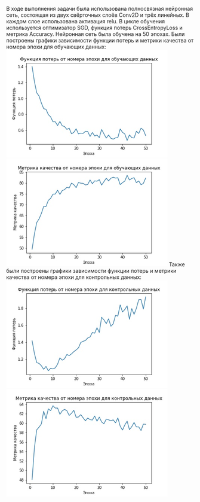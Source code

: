 В ходе выполнения задачи была использована полносвязная нейронная сеть, состоящая из двух свёрточных слоёв Conv2D и трёх линейных. В каждом слое использована активация relu.
В цикле обучения используется оптимизатор SGD, функция потерь CrossEntropyLoss и метрика Accuracy. Нейронная сеть была обучена на 50 эпохах.
Были построены графики зависимости функции потерь и метрики качества от номера эпохи для
обучающих данных:
![Image alt](https://github.com/anastasiagorbunovaso/Neural-networks/blob/master/%D0%97%D0%B0%D0%B2%D0%B8%D1%81%D0%B8%D0%BC%D0%BE%D1%81%D1%82%D1%8C%20%D1%84%D1%83%D0%BD%D0%BA%D1%86%D0%B8%D0%B8%20%D0%BF%D0%BE%D1%82%D0%B5%D1%80%D1%8C%20%D0%BE%D1%82%20%D0%BD%D0%BE%D0%BC%D0%B5%D1%80%D0%B0%20%D1%8D%D0%BF%D0%BE%D1%85%D0%B8%20%D0%B4%D0%BB%D1%8F%20%D0%BE%D0%B1%D1%83%D1%87%D0%B0%D1%8E%D1%89%D0%B8%D1%85%20%D0%B4%D0%B0%D0%BD%D0%BD%D1%8B%D1%85.jpg)
![Image alt](https://github.com/anastasiagorbunovaso/Neural-networks/blob/master/%D0%97%D0%B0%D0%B2%D0%B8%D1%81%D0%B8%D0%BC%D0%BE%D1%81%D1%82%D1%8C%20%D0%BC%D0%B5%D1%82%D1%80%D0%B8%D0%BA%D0%B8%20%D0%BA%D0%B0%D1%87%D0%B5%D1%81%D1%82%D0%B2%D0%B0%20%D0%BE%D1%82%20%D0%BD%D0%BE%D0%BC%D0%B5%D1%80%D0%B0%20%D1%8D%D0%BF%D0%BE%D1%85%D0%B8%20%D0%B4%D0%BB%D1%8F%20%D0%BE%D0%B1%D1%83%D1%87%D0%B0%D1%8E%D1%89%D0%B8%D1%85%20%D0%B4%D0%B0%D0%BD%D0%BD%D1%8B%D1%85.jpg)
Также были построены графики зависимости функции потерь и метрики качества от номера эпохи для
контрольных данных:
![Image alt](https://github.com/anastasiagorbunovaso/Neural-networks/blob/master/%D0%97%D0%B0%D0%B2%D0%B8%D1%81%D0%B8%D0%BC%D0%BE%D1%81%D1%82%D1%8C%20%D1%84%D1%83%D0%BD%D0%BA%D1%86%D0%B8%D0%B8%20%D0%BF%D0%BE%D1%82%D0%B5%D1%80%D1%8C%20%D0%BE%D1%82%20%D0%BD%D0%BE%D0%BC%D0%B5%D1%80%D0%B0%20%D1%8D%D0%BF%D0%BE%D1%85%D0%B8%20%D0%B4%D0%BB%D1%8F%20%D0%BA%D0%BE%D0%BD%D1%82%D1%80%D0%BE%D0%BB%D1%8C%D0%BD%D1%8B%D1%85%20%D0%B4%D0%B0%D0%BD%D0%BD%D1%8B%D1%85.jpg)
![Image alt](https://github.com/anastasiagorbunovaso/Neural-networks/blob/master/%D0%97%D0%B0%D0%B2%D0%B8%D1%81%D0%B8%D0%BC%D0%BE%D1%81%D1%82%D1%8C%20%D0%BC%D0%B5%D1%82%D1%80%D0%B8%D0%BA%D0%B8%20%D0%BA%D0%B0%D1%87%D0%B5%D1%81%D1%82%D0%B2%D0%B0%20%D0%BE%D1%82%20%D0%BD%D0%BE%D0%BC%D0%B5%D1%80%D0%B0%20%D1%8D%D0%BF%D0%BE%D1%85%D0%B8%20%D0%B4%D0%BB%D1%8F%20%D0%BA%D0%BE%D0%BD%D1%82%D1%80%D0%BE%D0%BB%D1%8C%D0%BD%D1%8B%D1%85%20%D0%B4%D0%B0%D0%BD%D0%BD%D1%8B%D1%85.jpg)

